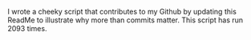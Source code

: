 I wrote a cheeky script that contributes to my Github by updating this ReadMe to illustrate why more than commits matter. This script has run 2093 times.